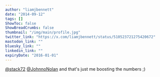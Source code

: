 ```yaml
---
author: "liamjbennett"
date: "2014-09-12"
tags: []
ShowToc: false
ShowBreadCrumbs: false
thumbnail: "/img/main/profile.jpg"
twitter_link: "https://x.com/liamjbennett/status/510523721275420672"
mastodon_link: ""
bluesky_link: ""
linkedin_link: ""
expiryDate: "2016-01-01"
---
```


[@stack72](https://x.com/stack72) [@JohnnoNolan](https://x.com/JohnnoNolan) and that's just me boosting the numbers ;)

